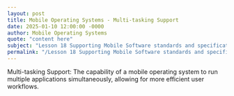 ```yaml
---
layout: post
title: Mobile Operating Systems - Multi-tasking Support
date: 2025-01-10 12:00:00 -0000
author: Mobile Operating Systems
quote: "content here"
subject: "Lesson 18 Supporting Mobile Software standards and specifications"
permalink: "/Lesson 18 Supporting Mobile Software standards and specifications/Mobile Operating Systems/Mobile Operating Systems - Multi-tasking Support"
---
```


Multi-tasking Support: The capability of a mobile operating system to run multiple applications simultaneously, allowing for more efficient user workflows.
